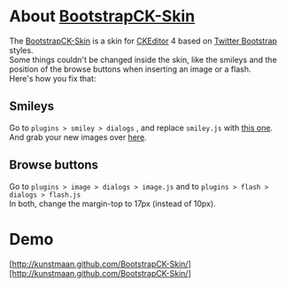 # About [BootstrapCK-Skin][BootstrapCK-Skin]

The [BootstrapCK-Skin][BootstrapCK-Skin] is a skin for [CKEditor][CKEditor] 4 based on [Twitter Bootstrap][Twitter Bootstrap] styles.<br />
Some things couldn't be changed inside the skin, like the smileys and the position of the browse buttons when inserting an image or a flash.<br />
Here's how you fix that:

## Smileys

Go to <code>plugins > smiley > dialogs</code> , and replace <code>smiley.js</code> with [this one][this one].<br />
And grab your new images over [here][here].

## Browse buttons

Go to <code>plugins > image > dialogs > image.js</code> and to <code>plugins > flash > dialogs > flash.js</code><br />
In both, change the margin-top to 17px (instead of 10px).

# Demo
[http://kunstmaan.github.com/BootstrapCK-Skin/][http://kunstmaan.github.com/BootstrapCK-Skin/]

[BootstrapCK-Skin]: https://github.com/Kunstmaan/BootstrapCK-Skin "BootstrapCK-Skin"
[CKEditor]: http://ckeditor.com/ "CKEditor"
[Twitter Bootstrap]: http://twitter.github.com/bootstrap/ "Twitter Bootstrap"
[this one]: http://kunstmaan.github.com/BootstrapCK-Skin/smiley.js "smiley.js"
[here]: http://kunstmaan.github.com/BootstrapCK-Skin/smileys.zip "smileys.zip"
[http://kunstmaan.github.com/BootstrapCK-Skin/]: http://kunstmaan.github.com/BootstrapCK-Skin/ "Demo"
[kunstmaan]: http://www.kunstmaan.be "Kunstmaan"
